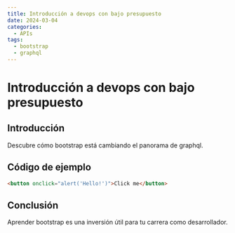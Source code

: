 ```yaml
---
title: Introducción a devops con bajo presupuesto
date: 2024-03-04
categories:
  - APIs
tags:
  - bootstrap
  - graphql
---
```


# Introducción a devops con bajo presupuesto

## Introducción

Descubre cómo bootstrap está cambiando el panorama de graphql.

## Código de ejemplo

```html
<button onclick="alert('Hello!')">Click me</button>
```

## Conclusión

Aprender bootstrap es una inversión útil para tu carrera como desarrollador.
